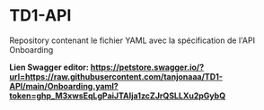 # TD1-API
Repository contenant le fichier YAML avec la spécification de l'API Onboarding

**Lien Swagger editor: https://petstore.swagger.io/?url=https://raw.githubusercontent.com/tanjonaaa/TD1-API/main/Onboarding.yaml?token=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**
